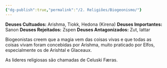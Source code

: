 ```yaml
---
{"dg-publish":true,"permalink":"/2. Religiões/Biogeonismo/"}
---
```


 __Deuses Cultuados:__ Arishma, Tiokk, Hedona (Kirena)
 __Deuses Importantes:__ Sanon
 __Deuses Rejeitados:__ Zspen
 __Deuses Antagonizados:__ Zut, Iattar

Biogeonistas creem que a magia vem das coisas vivas e que todas as coisas vivam foram concebidas por Arishma, muito praticado por Elfos, especialmente os de Arishtal e Glaceaux. 

As lideres religiosas são chamadas de Celuski Færas.